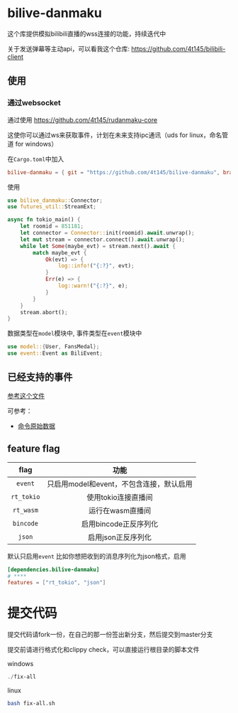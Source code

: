 # bilive-danmaku
这个库提供模拟bilibili直播的wss连接的功能，持续迭代中

关于发送弹幕等主动api，可以看我这个仓库: https://github.com/4t145/bilibili-client

## 使用
### 通过websocket
通过使用 https://github.com/4t145/rudanmaku-core

这使你可以通过ws来获取事件，计划在未来支持ipc通讯（uds for linux，命名管道 for windows）

在`Cargo.toml`中加入
```toml
bilive-danmaku = { git = "https://github.com/4t145/bilive-danmaku", branch = "master" }
```
使用
```rust
use bilive_danmaku::Connector;
use futures_util::StreamExt;

async fn tokio_main() {
    let roomid = 851181;
    let connector = Connector::init(roomid).await.unwrap();
    let mut stream = connector.connect().await.unwrap();
    while let Some(maybe_evt) = stream.next().await {
        match maybe_evt {
            Ok(evt) => {
                log::info!("{:?}", evt);
            }
            Err(e) => {
                log::warn!("{:?}", e);
            }
        }
    }
    stream.abort();
}
```

数据类型在`model`模块中, 事件类型在`event`模块中
```rust
use model::{User, FansMedal};
use event::Event as BiliEvent;
```
## 已经支持的事件
[参考这个文件](./src/event.rs)

可参考：
- [命令原始数据](./src/tests/mock/cmd/)

## feature flag
|flag|功能|
|:---:|:--:|
|`event`|只启用model和event，不包含连接，默认启用|
|`rt_tokio`|使用tokio连接直播间|
|`rt_wasm`|运行在wasm直播间|
|`bincode`|启用bincode正反序列化|
|`json`|启用json正反序列化|

默认只启用`event`
比如你想把收到的消息序列化为json格式，启用
```toml
[dependencies.bilive-danmaku]
# ****
features = ["rt_tokio", "json"]
```

# 提交代码
提交代码请fork一份，在自己的那一份签出新分支，然后提交到master分支

提交前请进行格式化和clippy check，可以直接运行根目录的脚本文件

windows
```ps1
./fix-all
```

linux
```bash
bash fix-all.sh
```